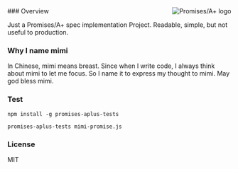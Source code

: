 <a href="https://promisesaplus.com/">
    <img src="https://promisesaplus.com/assets/logo-small.png" alt="Promises/A+ logo"
         title="Promises/A+ 1.0 compliant" align="right" />
</a>
### Overview

Just a Promises/A+ spec implementation Project. Readable, simple, but not useful to production.


### Why I name mimi

In Chinese, mimi means breast. Since when I write code, I always think about mimi to let me focus. So I name it to express my thought to mimi. May god bless mimi.

### Test
`npm install -g promises-aplus-tests `

`promises-aplus-tests mimi-promise.js`


### License
MIT
